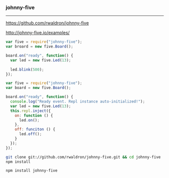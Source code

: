 ### johnny-five
---
https://github.com/rwaldron/johnny-five

http://johnny-five.io/examples/

```js
var five = require("johnny-five");
var broard = new five.Board();

board.on("ready", function() {
  var led = new five.Led(13);
  
  led.blink(500);
});

var five = require("johnny-five");
var board = new five.Board();

board.on("ready", function() {
  console.log("Ready event. Repl instance auto-initialized!");
  var led = new five.Led(13);
  this.repl.inject({
    on: function () {
      led.on();
    },
    off: funciton () {
      led.off();
    }
  });
});


```

```sh
git clone git://github.com/rwaldron/johnny-five.git && cd johnny-five
npm install

npm install johnny-five

```

```
```


